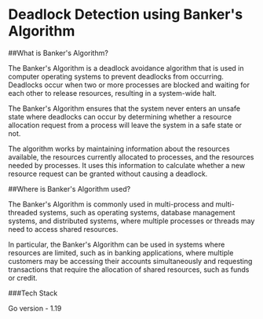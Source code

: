 # Deadlock Detection using Banker's Algorithm 

##What is Banker's Algorithm?

The Banker's Algorithm is a deadlock avoidance algorithm that is used in computer operating systems to prevent deadlocks from occurring. Deadlocks occur when two or more processes are blocked and waiting for each other to release resources, resulting in a system-wide halt.

The Banker's Algorithm ensures that the system never enters an unsafe state where deadlocks can occur by determining whether a resource allocation request from a process will leave the system in a safe state or not.

The algorithm works by maintaining information about the resources available, the resources currently allocated to processes, and the resources needed by processes. It uses this information to calculate whether a new resource request can be granted without causing a deadlock.

##Where is Banker's Algorithm used?

The Banker's Algorithm is commonly used in multi-process and multi-threaded systems, such as operating systems, database management systems, and distributed systems, where multiple processes or threads may need to access shared resources.

In particular, the Banker's Algorithm can be used in systems where resources are limited, such as in banking applications, where multiple customers may be accessing their accounts simultaneously and requesting transactions that require the allocation of shared resources, such as funds or credit.


###Tech Stack

Go version - 1.19
